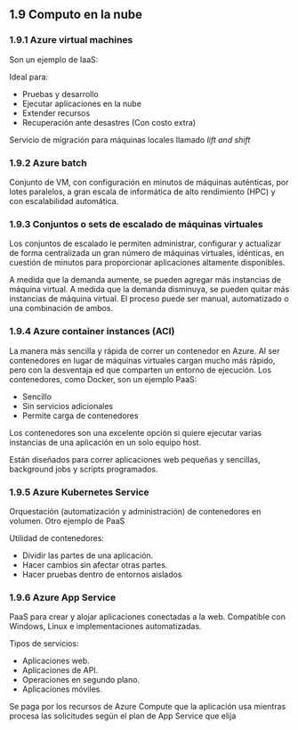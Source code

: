 ## 1.9 Computo en la nube

### 1.9.1 Azure virtual machines

Son un ejemplo de IaaS:

Ideal para: 
* Pruebas y desarrollo 
* Ejecutar aplicaciones en la nube
* Extender recursos 
* Recuperación ante desastres (Con costo extra)

Servicio de migración para máquinas locales llamado *lift and shift*

### 1.9.2 Azure batch

Conjunto de VM, con configuración en minutos de máquinas auténticas, por lotes
paralelos, a gran escala de informática de alto rendimiento (HPC) y con
escalabilidad automática.

### 1.9.3 Conjuntos o sets de escalado de máquinas virtuales

Los conjuntos de escalado le permiten administrar, configurar y actualizar de
forma centralizada un gran número de máquinas virtuales, idénticas, en cuestión
de minutos para proporcionar aplicaciones altamente disponibles.

A medida que la demanda aumente, se pueden agregar más instancias de máquina
virtual. A medida que la demanda disminuya, se pueden quitar más instancias de
máquina virtual. El proceso puede ser manual, automatizado o una combinación de
ambos.

### 1.9.4 Azure container instances (ACI)

La manera más sencilla y rápida de correr un contenedor en Azure. Al ser
contenedores en lugar de máquinas virtuales cargan mucho más rápido, pero con la
desventaja ed que comparten un entorno de ejecución. Los contenedores, como
Docker, son un ejemplo PaaS:

* Sencillo
* Sin servicios adicionales
* Permite carga de contenedores

Los contenedores son una excelente opción si quiere ejecutar varias instancias
de una aplicación en un solo equipo host.

Están diseñados para correr aplicaciones web pequeñas y sencillas, background
jobs y scripts programados.

### 1.9.5 Azure Kubernetes Service

Orquestación (automatización y administración) de contenedores en volumen. Otro
ejemplo de PaaS

Utilidad de contenedores: 
* Dividir las partes de una aplicación. 
* Hacer cambios sin afectar otras partes. 
* Hacer pruebas dentro de entornos aislados

### 1.9.6 Azure App Service

PaaS para crear y alojar aplicaciones conectadas a la web. Compatible con
Windows, Linux e implementaciones automatizadas.

Tipos de servicios: 
* Aplicaciones web. 
* Aplicaciones de API. 
* Operaciones en segundo plano. 
* Aplicaciones móviles.

Se paga por los recursos de Azure Compute que la aplicación usa mientras procesa
las solicitudes según el plan de App Service que elija

